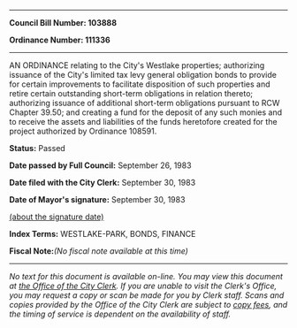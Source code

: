 

********

**Council Bill Number: 103888**
   
**Ordinance Number: 111336**
********

 AN ORDINANCE relating to the City's Westlake properties; authorizing issuance of the City's limited tax levy general obligation bonds to provide for certain improvements to facilitate disposition of such properties and retire certain outstanding short-term obligations in relation thereto; authorizing issuance of additional short-term obligations pursuant to RCW Chapter 39.50; and creating a fund for the deposit of any such monies and to receive the assets and liabilities of the funds heretofore created for the project authorized by Ordinance 108591.

**Status:** Passed
   
**Date passed by Full Council:** September 26, 1983
   
**Date filed with the City Clerk:** September 30, 1983
   
**Date of Mayor's signature:** September 30, 1983
   
[(about the signature date)](/~public/approvaldate.htm)
   
   
   
   
**Index Terms:** WESTLAKE-PARK, BONDS, FINANCE

**Fiscal Note:**_(No fiscal note available at this time)_
********

_No text for this document is available on-line. You may view this document at [the Office of the City Clerk](http://www.seattle.gov/leg/clerk/contactUs.htm). If you are unable to visit the Clerk's Office, you may request a copy or scan be made for you by Clerk staff. Scans and copies provided by the Office of the City Clerk are subject to [copy fees](http://clerk.seattle.gov/~public/clerkfees.htm), and the timing of service is dependent on the availability of staff._

